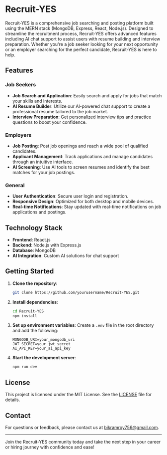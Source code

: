 # Recruit-YES

Recruit-YES is a comprehensive job searching and posting platform built using the MERN stack (MongoDB, Express, React, Node.js). Designed to streamline the recruitment process, Recruit-YES offers advanced features including AI chat support to assist users with resume building and interview preparation. Whether you're a job seeker looking for your next opportunity or an employer searching for the perfect candidate, Recruit-YES is here to help.

## Features

### Job Seekers
- **Job Search and Application**: Easily search and apply for jobs that match your skills and interests.
- **AI Resume Builder**: Utilize our AI-powered chat support to create a professional resume tailored to the job market.
- **Interview Preparation**: Get personalized interview tips and practice questions to boost your confidence.

### Employers
- **Job Posting**: Post job openings and reach a wide pool of qualified candidates.
- **Applicant Management**: Track applications and manage candidates through an intuitive interface.
- **AI Screening**: Use AI tools to screen resumes and identify the best matches for your job postings.

### General
- **User Authentication**: Secure user login and registration.
- **Responsive Design**: Optimized for both desktop and mobile devices.
- **Real-time Notifications**: Stay updated with real-time notifications on job applications and postings.

## Technology Stack
- **Frontend**: React.js
- **Backend**: Node.js with Express.js
- **Database**: MongoDB
- **AI Integration**: Custom AI solutions for chat support

## Getting Started
1. **Clone the repository**:
    ```bash
    git clone https://github.com/yourusername/Recruit-YES.git
    ```
2. **Install dependencies**:
    ```bash
    cd Recruit-YES
    npm install
    ```
3. **Set up environment variables**:
    Create a `.env` file in the root directory and add the following:
    ```plaintext
    MONGODB_URI=your_mongodb_uri
    JWT_SECRET=your_jwt_secret
    AI_API_KEY=your_ai_api_key
    ```
4. **Start the development server**:
    ```bash
    npm run dev
    ```

## License
This project is licensed under the MIT License. See the [LICENSE](LICENSE) file for details.

## Contact
For questions or feedback, please contact us at bikramroy756@gmail.com.

---

Join the Recruit-YES community today and take the next step in your career or hiring journey with confidence and ease!
